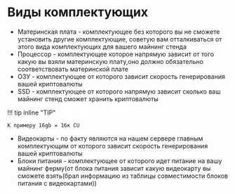 # Виды комплектующих
 - Материнская плата - комплектующее без которого вы не сможете установить другие комплектующие, советую вам отталкиваться от этого вида комплектующих для вашего майнинг стенда
 - Процессор - комплектующее которое напрямую зависит от того какую вы взяли материнскую плату,оно должно обязательно соответствовать материнской плате
 - ОЗУ - комплектующее от которого зависит скорость генерирования вашей криптовалюты
 - SSD - комплектующее от которого напрямую зависит сколько ваш майнинг стенд сможет хранить криптовалюты 

 !!! tip inline "TIP"
 
    К примеру 16gb = 16к CU

 - Видеокарты - по факту являются на нашем сервере главным комплектующим от которого зависит скорость генерирования вашей криптовалюты
 - Блоки питания - комплектующее от которого идет питание на вашу майнинг ферму(от блока питания зависит какую видеокарту вы сможете взять(брал информацию из таблицы совместимости блоков питания с видеокартами))
 
